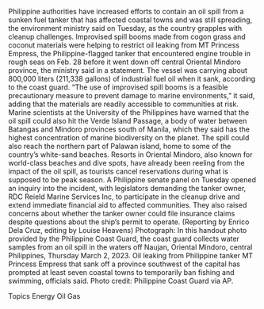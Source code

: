 Philippine authorities have increased efforts to contain an oil spill from a sunken fuel tanker that has affected coastal towns and was still spreading, the environment ministry said on Tuesday, as the country grapples with cleanup challenges.
Improvised spill booms made from cogon grass and coconut materials were helping to restrict oil leaking from MT Princess Empress, the Philippine-flagged tanker that encountered engine trouble in rough seas on Feb. 28 before it went down off central Oriental Mindoro province, the ministry said in a statement.
The vessel was carrying about 800,000 liters (211,338 gallons) of industrial fuel oil when it sank, according to the coast guard.
“The use of improvised spill booms is a feasible precautionary measure to prevent damage to marine environments,” it said, adding that the materials are readily accessible to communities at risk.
Marine scientists at the University of the Philippines have warned that the oil spill could also hit the Verde Island Passage, a body of water between Batangas and Mindoro provinces south of Manila, which they said has the highest concentration of marine biodiversity on the planet.
The spill could also reach the northern part of Palawan island, home to some of the country’s white-sand beaches.
Resorts in Oriental Mindoro, also known for world-class beaches and dive spots, have already been reeling from the impact of the oil spill, as tourists cancel reservations during what is supposed to be peak season.
A Philippine senate panel on Tuesday opened an inquiry into the incident, with legislators demanding the tanker owner, RDC Reield Marine Services Inc, to participate in the cleanup drive and extend immediate financial aid to affected communities.
They also raised concerns about whether the tanker owner could file insurance claims despite questions about the ship’s permit to operate.
(Reporting by Enrico Dela Cruz, editing by Louise Heavens)
Photograph: In this handout photo provided by the Philippine Coast Guard, the coast guard collects water samples from an oil spill in the waters off Naujan, Oriental Mindoro, central Philippines, Thursday March 2, 2023. Oil leaking from Philippine tanker MT Princess Empress that sank off a province southwest of the capital has prompted at least seven coastal towns to temporarily ban fishing and swimming, officials said. Photo credit: Philippine Coast Guard via AP.

Topics
Energy
Oil Gas
